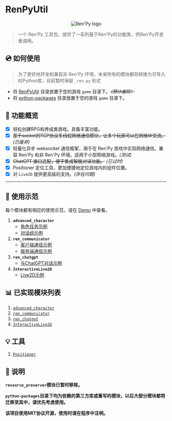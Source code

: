 # RenPyUtil

<p align="center">
  <img src="https://www.renpy.org/static/index-logo.png" alt="Ren'Py logo">
</p>

> 一个 Ren'Py 工具包，提供了一系列基于Ren'Py的功能类，供Ren'Py开发者调用。

## :cd: 如何使用

> 为了更好地开发和兼容非 Ren'Py 环境，未来所有的模块都将转换为可导入的Python库，目前暂时保留 `_ren.py` 形式

- 将 [RenPyUtil](./RenPyUtil) 目录放置于您的游戏 `game` 目录下。~~*（预计废除）*~~
- 将 [python-packages](./python-packages/) 目录放置于您的游戏 `game` 目录下。

## :rocket: 功能概览

- [x] 轻松创建RPG和养成类游戏，具备丰富功能。
- [x] ~~基于socket的TCP协议多线程网络通信模块，让多个玩家可以在网络中交流。~~*(已废弃)*
- [x] 轻量化异步 websocket 通信框架，用于在 Ren'Py 游戏中实现网络通信。兼容 Ren'Py 和非 Ren'Py 环境。适用于小型网络游戏。*(测试)*
- [x] ~~ChatGPT 接口适配，便于集成智能对话功能。~~ *(已过时)*
- [x] Positioner 定位工具，更加便捷地定位游戏内的组件位置。
- [x] 对 `Live2D` 提供更高级的支持。*(存在问题)*

---

## :bookmark: 使用示范

每个模块都有相应的使用示范，请在 [Demo](./Demo) 中查看。

1. **`advanced_character`**
    - [角色任务示例](./Demo/demo_advanced_character/character_task.rpy)
    - [对话组示例](./Demo/demo_advanced_character/speaking_group.rpy)
2. **`ren_communicator`**
    - [客户端通信示例](./Demo/demo_ren_communicator/client.rpy)
    - [服务端通信示例](./Demo/demo_ren_communicator/server.rpy)
3. **`ren_chatgpt`**
    - [与ChatGPT对话示例](./Demo/demo_ren_chatgpt.rpy)
4. **`InteractiveLive2D`**
    - [Live2D示例](./Demo/demo_InteractiveLive2D.rpy)

## :bar_chart: 已实现模块列表

1. [`advanced_character`](./RenPyUtil/advanced_character_ren.py)
2. [`ren_communicator`](./RenPyUtil/RenCommunicator/)
3. [`ren_chatgpt`](./RenPyUtil/ren_chatgpt_ren.py)
4. [`InteractiveLive2D`](./RenPyUtil/00InteractiveLive2D_ren.py/)

## :bulb: 工具
1. [`Positioner`](./RenPyUtil/Positioner)

## :book: 说明

**`resource_preserver`模块已暂时移除。**

**`python-packages`目录下均为依赖的第三方库或重写的模块，以后大部分模块都将迁移至其中，请优先考虑使用。**

**该项目使用MIT协议开源，使用时请在程序中注明。**
